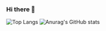### Hi there 👋
![Top Langs](https://github-readme-stats.vercel.app/api/top-langs/?username=TheDevConnor&layout=compact) 
![Anurag's GitHub stats](https://github-readme-stats.vercel.app/api?username=TheDevConnor&show_icons=true&theme=gruvbox)

<!--
**TheDevConnor/TheDevConnor** is a ✨ _special_ ✨ repository because its `README.md` (this file) appears on your GitHub profile.

Here are some ideas to get you started:

- 🔭 I’m currently working on ...
- 🌱 I’m currently learning ...
- 👯 I’m looking to collaborate on ...
- 🤔 I’m looking for help with ...
- 💬 Ask me about ...
- 📫 How to reach me: ...
- 😄 Pronouns: ...
- ⚡ Fun fact: ...
-->
